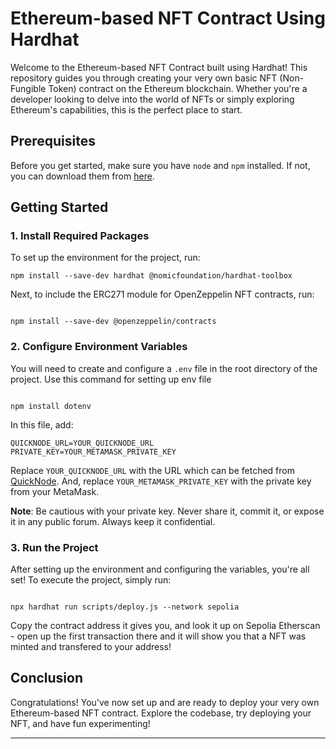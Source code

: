 # Ethereum-based NFT Contract Using Hardhat

Welcome to the Ethereum-based NFT Contract built using Hardhat! This repository guides you through creating your very own basic NFT (Non-Fungible Token) contract on the Ethereum blockchain. Whether you're a developer looking to delve into the world of NFTs or simply exploring Ethereum's capabilities, this is the perfect place to start.

## Prerequisites

Before you get started, make sure you have `node` and `npm` installed. If not, you can download them from [here](https://nodejs.org/).

## Getting Started

### 1. Install Required Packages

To set up the environment for the project, run:

```
npm install --save-dev hardhat @nomicfoundation/hardhat-toolbox

```

Next, to include the ERC271 module for OpenZeppelin NFT contracts, run:

```

npm install --save-dev @openzeppelin/contracts

```

### 2. Configure Environment Variables

You will need to create and configure a `.env` file in the root directory of the project. Use this command for setting up env file
```

npm install dotenv

```
In this file, add:

```
QUICKNODE_URL=YOUR_QUICKNODE_URL
PRIVATE_KEY=YOUR_METAMASK_PRIVATE_KEY
```

Replace `YOUR_QUICKNODE_URL` with the URL which can be fetched from [QuickNode](https://www.quicknode.com/). And, replace `YOUR_METAMASK_PRIVATE_KEY` with the private key from your MetaMask.

**Note**: Be cautious with your private key. Never share it, commit it, or expose it in any public forum. Always keep it confidential.

### 3. Run the Project

After setting up the environment and configuring the variables, you're all set! To execute the project, simply run:

```

npx hardhat run scripts/deploy.js --network sepolia

```

Copy the contract address it gives you, and look it up on Sepolia Etherscan - open up the first transaction there and it will show you that a NFT was minted and transfered to your address!

## Conclusion

Congratulations! You've now set up and are ready to deploy your very own Ethereum-based NFT contract. Explore the codebase, try deploying your NFT, and have fun experimenting!

---

